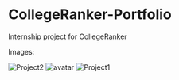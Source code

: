 # CollegeRanker-Portfolio
Internship project for CollegeRanker

Images:

![Project2](https://user-images.githubusercontent.com/102256756/193428284-907b5c7f-4ef4-4b35-80d5-a2be5a32ea99.png)
![avatar](https://user-images.githubusercontent.com/102256756/193428286-f2f1c363-b464-4c61-8fb1-df63274c3094.png)
![Project1](https://user-images.githubusercontent.com/102256756/193428287-e106a314-a633-4663-93cb-5dd54a40f0c7.png)
